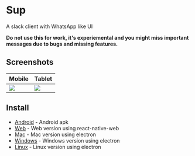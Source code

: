 # Sup

A slack client with WhatsApp like UI

**Do not use this for work, it's experiemental and you might miss important messages due to bugs and
missing features.**

## Screenshots

| Mobile         | Tablet         |
| -------------- | -------------- |
| ![][mobilegif] | ![][tabletgif] |

## Install

- [Android](https://github.com/arnnis/Sup/releases/latest) - Android apk
- [Web](https://arnnis.github.io/sup) - Web version using react-native-web
- [Mac](https://github.com/arnnis/Sup/releases/latest) - Mac version using electron
- [Windows](https://github.com/arnnis/Sup/releases/latest) - Windows version using electron
- [Linux](https://github.com/arnnis/Sup/releases/latest) - Linux version using electron

[mobilegif]: https://user-images.githubusercontent.com/57195792/68873270-a065fc00-0714-11ea-81f6-ff6c7c79fc56.gif
[tabletgif]: https://user-images.githubusercontent.com/57195792/68874586-b379cb80-0716-11ea-8adb-5f22f2fb8634.gif
[conversation]: https://user-images.githubusercontent.com/56032649/65983227-eda24d00-e489-11e9-9d31-ed6d392237e3.png
[workspaces]: https://user-images.githubusercontent.com/56032649/65982799-0100e880-e489-11e9-87c0-ae898f3603dc.png
